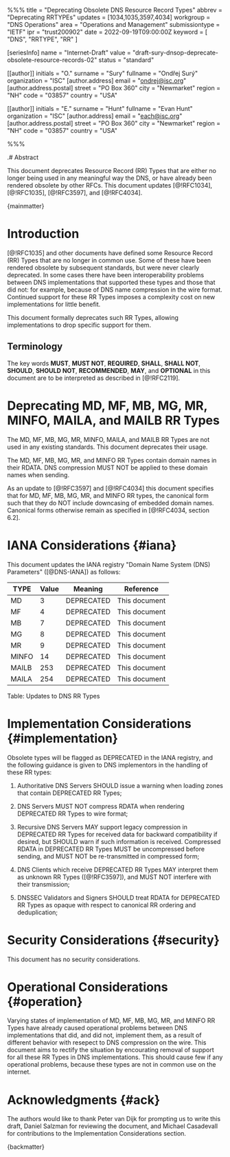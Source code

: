 %%%
title			= "Deprecating Obsolete DNS Resource Record Types"
abbrev			= "Deprecating RRTYPEs"
updates                 = [1034,1035,3597,4034]
workgroup		= "DNS Operations"
area			= "Operations and Management"
submissiontype	        = "IETF"
ipr			= "trust200902"
date			= 2022-09-19T09:00:00Z
keyword			= [ "DNS", "RRTYPE", "RR" ]

[seriesInfo]
name			= "Internet-Draft"
value			= "draft-sury-dnsop-deprecate-obsolete-resource-records-02"
status			= "standard"

[[author]]
initials		= "O."
surname			= "Sury"
fullname		= "Ondřej Surý"
organization	= "ISC"
 [author.address]
 email			= "ondrej@isc.org"
  [author.address.postal]
  street		= "PO Box 360"
  city			= "Newmarket"
  region		= "NH"
  code			= "03857"
  country		= "USA"

[[author]]
initials		= "E."
surname			= "Hunt"
fullname		= "Evan Hunt"
organization	= "ISC"
 [author.address]
 email			= "each@isc.org"
  [author.address.postal]
  street		= "PO Box 360"
  city			= "Newmarket"
  region		= "NH"
  code			= "03857"
  country		= "USA"

%%%

.# Abstract

This document deprecates Resource Record (RR) Types that are
either no longer being used in any meaningful way the DNS, or
have already been rendered obsolete by other RFCs.  This
document updates [@!RFC1034], [@!RFC1035], [@!RFC3597], and
[@!RFC4034].

{mainmatter}

# Introduction

[@!RFC1035] and other documents have defined some
Resource Record (RR) Types that are no longer in common use.
Some of these have been rendered obsolete by subsequent standards,
but were never clearly deprecated.  In some cases there have been
interoperability problems between DNS implementations that supported
these types and those that did not: for example, because of DNS name
compression in the wire format. Continued support for these RR Types
imposes a complexity cost on new implementations for little benefit.

This document formally deprecates such RR Types, allowing
implementations to drop specific support for them.

## Terminology

The key words **MUST**, **MUST NOT**, **REQUIRED**, **SHALL**,
**SHALL NOT**, **SHOULD**, **SHOULD NOT**, **RECOMMENDED**, **MAY**,
and **OPTIONAL** in this document are to be interpreted as described in
[@!RFC2119].

# Deprecating MD, MF, MB, MG, MR, MINFO, MAILA, and MAILB RR Types

The MD, MF, MB, MG, MR, MINFO, MAILA, and MAILB RR Types are not used in
any existing standards.  This document deprecates their usage.

The MD, MF, MB, MG, MR, and MINFO RR Types contain domain names in their
RDATA. DNS compression MUST NOT be applied to these domain names when
sending.

As an update to [@!RFC3597] and [@!RFC4034] this document specifies that
for MD, MF, MB, MG, MR, and MINFO RR types, the canonical form such that
they do NOT include downcasing of embedded domain names.  Canonical forms
otherwise remain as specified in [@!RFC4034, section 6.2].

# IANA Considerations {#iana}

This document updates the IANA registry "Domain Name System (DNS)
Parameters" ([@DNS-IANA]) as follows:
	
TYPE   | Value | Meaning    | Reference
-------|-------|------------|--------------
MD     | 3     | DEPRECATED | This document
MF     | 4     | DEPRECATED | This document
MB     | 7     | DEPRECATED | This document
MG     | 8     | DEPRECATED | This document
MR     | 9     | DEPRECATED | This document
MINFO  | 14    | DEPRECATED | This document
MAILB  | 253   | DEPRECATED | This document
MAILA  | 254   | DEPRECATED | This document
Table: Updates to DNS RR Types

# Implementation Considerations {#implementation}

Obsolete types will be flagged as DEPRECATED in the IANA registry, and the
following guidance is given to DNS implementors in the handling of these RR
types:

1. Authoritative DNS Servers SHOULD issue a warning when loading zones that
   contain DEPRECATED RR Types;

1. DNS Servers MUST NOT compress RDATA when rendering DEPRECATED RR Types
   to wire format;

1. Recursive DNS Servers MAY support legacy compression in DEPRECATED RR
   Types for received data for backward compatibility if desired, but
   SHOULD warn if such information is received.  Compressed RDATA in
   DEPRECATED RR Types MUST be uncompressed before sending, and MUST
   NOT be re-transmitted in compressed form;
    
1. DNS Clients which receive DEPRECATED RR Types MAY interpret them as
   unknown RR Types ([@!RFC3597]), and MUST NOT interfere with
   their transmission;
    
1. DNSSEC Validators and Signers SHOULD treat RDATA for DEPRECATED RR Types
   as opaque with respect to canonical RR ordering and deduplication;

# Security Considerations {#security}

This document has no security considerations.

# Operational Considerations {#operation}

Varying states of implementation of MD, MF, MB, MG, MR, and MINFO RR
Types have already caused operational problems between DNS implementations
that did, and did not, implement them, as a result of different behavior
with resepect to DNS compression on the wire. This document aims to rectify
the situation by encourating removal of support for all these RR Types in
DNS implementations. This should cause few if any operational problems,
because these types are not in common use on the internet.

# Acknowledgments {#ack}

The authors would like to thank Peter van Dijk for prompting us to write
this draft, Daniel Salzman for reviewing the document, and Michael
Casadevall for contributions to the Implementation Considerations section.

{backmatter}

<reference anchor="DNS-IANA" target="https://www.iana.org/assignments/dns-parameters/dns-parameters.xhtml">
  <front>
    <title>Domain Name System (DNS) Parameters</title>
    <author initials="" surname="" fullname="">
      <organization />
    </author>
    <date />
  </front>
</reference>
